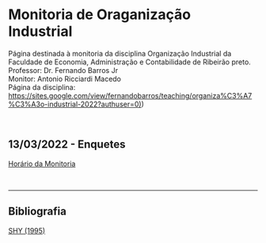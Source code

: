 # Monitoria de Oraganização Industrial
Página destinada à monitoria da disciplina Organização Industrial da Faculdade de Economia, Administração e Contabilidade de Ribeirão preto. 
<br>
Professor: Dr. Fernando Barros Jr
<br>
Monitor: Antonio Ricciardi Macedo
<br>
Página da disciplina: [https://sites.google.com/view/fernandobarros/teaching/organiza%C3%A7%C3%A3o-industrial-2022?authuser=0)](https://sites.google.com/view/fernandobarros/teaching/organiza%C3%A7%C3%A3o-industrial-2022?authuser=0))

<br>

## 13/03/2022 - Enquetes
[Horário da Monitoria](https://github.com/antoniormacedo/Oraganizacao-Industrial/discussions/3#discussion-4946257)

<br>


---

## Bibliografia

[SHY (1995)](https://antoniormacedo.github.io/Macroeconomia-I/Krueger%20(2017).pdf)
